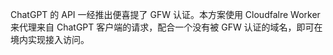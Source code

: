 
ChatGPT 的 API 一经推出便喜提了 GFW 认证。本方案使用 Cloudfalre Worker 来代理来自 ChatGPT 客户端的请求，配合一个没有被 GFW 认证的域名，即可在境内实现接入访问。
